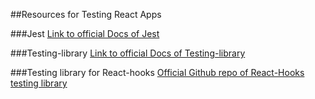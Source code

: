##Resources for Testing React Apps

###Jest
[Link to official Docs of Jest](https://jestjs.io/docs/getting-started)

###Testing-library
[Link to official Docs of Testing-library](https://testing-library.com/docs/)

###Testing library for React-hooks
[Official Github repo of React-Hooks testing library](https://github.com/testing-library/react-hooks-testing-library)
